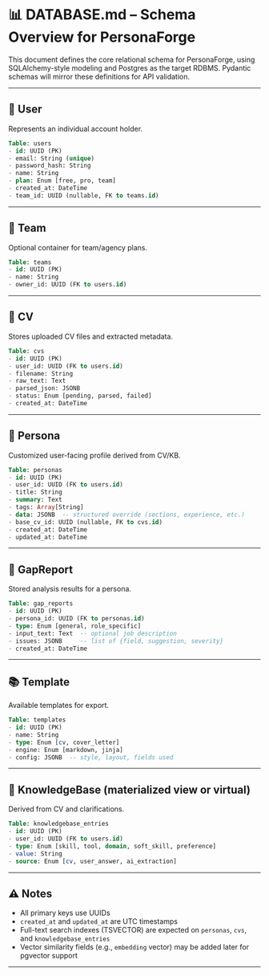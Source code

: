 # 📊 DATABASE.md – Schema Overview for PersonaForge

This document defines the core relational schema for PersonaForge, using SQLAlchemy-style modeling and Postgres as the target RDBMS. Pydantic schemas will mirror these definitions for API validation.

---

## 📅 User

Represents an individual account holder.

```sql
Table: users
- id: UUID (PK)
- email: String (unique)
- password_hash: String
- name: String
- plan: Enum [free, pro, team]
- created_at: DateTime
- team_id: UUID (nullable, FK to teams.id)
```

---

## 📆 Team

Optional container for team/agency plans.

```sql
Table: teams
- id: UUID (PK)
- name: String
- owner_id: UUID (FK to users.id)
```

---

## 📄 CV

Stores uploaded CV files and extracted metadata.

```sql
Table: cvs
- id: UUID (PK)
- user_id: UUID (FK to users.id)
- filename: String
- raw_text: Text
- parsed_json: JSONB
- status: Enum [pending, parsed, failed]
- created_at: DateTime
```

---

## 🌟 Persona

Customized user-facing profile derived from CV/KB.

```sql
Table: personas
- id: UUID (PK)
- user_id: UUID (FK to users.id)
- title: String
- summary: Text
- tags: Array[String]
- data: JSONB  -- structured override (sections, experience, etc.)
- base_cv_id: UUID (nullable, FK to cvs.id)
- created_at: DateTime
- updated_at: DateTime
```

---

## 🧠 GapReport

Stored analysis results for a persona.

```sql
Table: gap_reports
- id: UUID (PK)
- persona_id: UUID (FK to personas.id)
- type: Enum [general, role_specific]
- input_text: Text  -- optional job description
- issues: JSONB     -- list of {field, suggestion, severity}
- created_at: DateTime
```

---

## 📚 Template

Available templates for export.

```sql
Table: templates
- id: UUID (PK)
- name: String
- type: Enum [cv, cover_letter]
- engine: Enum [markdown, jinja]
- config: JSONB  -- style, layout, fields used
```

---

## 🔎 KnowledgeBase (materialized view or virtual)

Derived from CV and clarifications.

```sql
Table: knowledgebase_entries
- id: UUID (PK)
- user_id: UUID (FK to users.id)
- type: Enum [skill, tool, domain, soft_skill, preference]
- value: String
- source: Enum [cv, user_answer, ai_extraction]
```

---

## ⚠️ Notes

* All primary keys use UUIDs
* `created_at` and `updated_at` are UTC timestamps
* Full-text search indexes (TSVECTOR) are expected on `personas`, `cvs`, and `knowledgebase_entries`
* Vector similarity fields (e.g., `embedding` vector) may be added later for pgvector support

---
